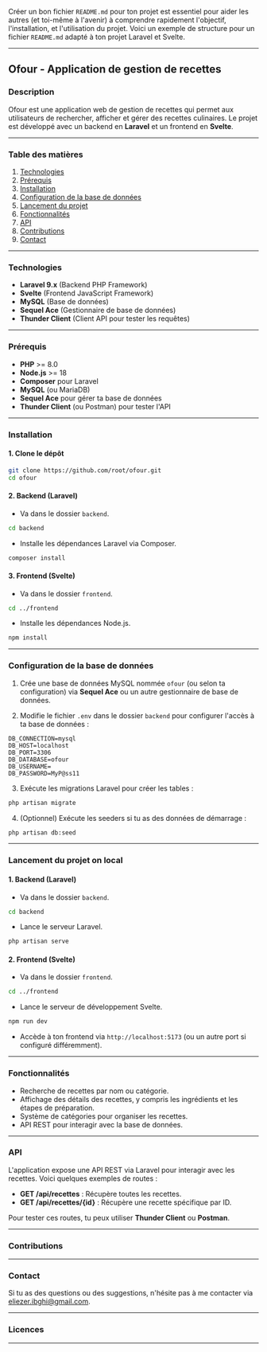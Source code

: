 Créer un bon fichier `README.md` pour ton projet est essentiel pour aider les autres (et toi-même à l'avenir) à comprendre rapidement l'objectif, l'installation, et l'utilisation du projet. Voici un exemple de structure pour un fichier `README.md` adapté à ton projet Laravel et Svelte.

---

## **Ofour - Application de gestion de recettes**

### **Description**

Ofour est une application web de gestion de recettes qui permet aux utilisateurs de rechercher, afficher et gérer des recettes culinaires. Le projet est développé avec un backend en **Laravel** et un frontend en **Svelte**.

---

### **Table des matières**

1. [Technologies](#technologies)
2. [Prérequis](#prérequis)
3. [Installation](#installation)
4. [Configuration de la base de données](#configuration-de-la-base-de-données)
5. [Lancement du projet](#lancement-du-projet)
6. [Fonctionnalités](#fonctionnalités)
7. [API](#api)
8. [Contributions](#contributions)
9. [Contact](#contact)

---

### **Technologies**

- **Laravel 9.x** (Backend PHP Framework)
- **Svelte** (Frontend JavaScript Framework)
- **MySQL** (Base de données)
- **Sequel Ace** (Gestionnaire de base de données)
- **Thunder Client** (Client API pour tester les requêtes)

---

### **Prérequis**

- **PHP** >= 8.0
- **Node.js** >= 18
- **Composer** pour Laravel
- **MySQL** (ou MariaDB)
- **Sequel Ace** pour gérer ta base de données
- **Thunder Client** (ou Postman) pour tester l'API

---

### **Installation**

#### 1. Clone le dépôt

```bash
git clone https://github.com/root/ofour.git
cd ofour
```

#### 2. Backend (Laravel)

- Va dans le dossier `backend`.

```bash
cd backend
```

- Installe les dépendances Laravel via Composer.

```bash
composer install
```

#### 3. Frontend (Svelte)

- Va dans le dossier `frontend`.

```bash
cd ../frontend
```

- Installe les dépendances Node.js.

```bash
npm install
```

---

### **Configuration de la base de données**

1. Crée une base de données MySQL nommée `ofour` (ou selon ta configuration) via **Sequel Ace** ou un autre gestionnaire de base de données.

2. Modifie le fichier `.env` dans le dossier `backend` pour configurer l'accès à ta base de données :

```plaintext
DB_CONNECTION=mysql
DB_HOST=localhost
DB_PORT=3306
DB_DATABASE=ofour
DB_USERNAME=
DB_PASSWORD=MyP@ss11
```

3. Exécute les migrations Laravel pour créer les tables :

```bash
php artisan migrate
```

4. (Optionnel) Exécute les seeders si tu as des données de démarrage :

```bash
php artisan db:seed
```

---

### **Lancement du projet on local**

#### 1. Backend (Laravel)

- Va dans le dossier `backend`.

```bash
cd backend
```

- Lance le serveur Laravel.

```bash
php artisan serve
```

#### 2. Frontend (Svelte)

- Va dans le dossier `frontend`.

```bash
cd ../frontend
```

- Lance le serveur de développement Svelte.

```bash
npm run dev
```

- Accède à ton frontend via `http://localhost:5173` (ou un autre port si configuré différemment).

---

### **Fonctionnalités**

- Recherche de recettes par nom ou catégorie.
- Affichage des détails des recettes, y compris les ingrédients et les étapes de préparation.
- Système de catégories pour organiser les recettes.
- API REST pour interagir avec la base de données.

---

### **API**

L'application expose une API REST via Laravel pour interagir avec les recettes. Voici quelques exemples de routes :

- **GET /api/recettes** : Récupère toutes les recettes.
- **GET /api/recettes/{id}** : Récupère une recette spécifique par ID.


Pour tester ces routes, tu peux utiliser **Thunder Client** ou **Postman**.

---




### **Contributions**



---

### **Contact**

Si tu as des questions ou des suggestions, n'hésite pas à me contacter via [eliezer.ibghi@gmail.com](mailto:eliezer.ibghi@gmail.com).

---

### **Licences**


---

